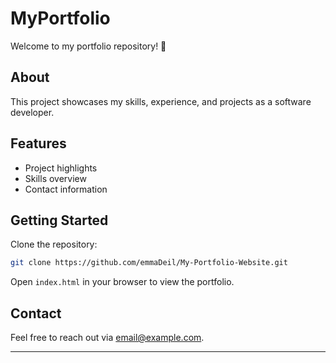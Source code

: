 # MyPortfolio

Welcome to my portfolio repository! 🚀

## About

This project showcases my skills, experience, and projects as a software developer.

## Features

- Project highlights
- Skills overview
- Contact information

## Getting Started

Clone the repository:

```bash
git clone https://github.com/emmaDeil/My-Portfolio-Website.git
```

Open `index.html` in your browser to view the portfolio.

## Contact

Feel free to reach out via [email@example.com](mailto:eclefzy@gmail.com).

---